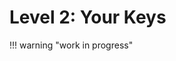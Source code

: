 # Level 2: Your Keys

!!! warning "work in progress"

<!--

...
Command Line Overview


BIP-39 Seed Words
https://github.com/bitcoin/bips/blob/master/bip-0039/english.txt

https://github.com/hatgit/BIP39-wordlist-printable-en/blob/master/BIP39-en-printable.txt



https://iancoleman.io/bip39/


Entropy 
https://www.fourmilab.ch/random/


https://armantheparman.com/dicev1/
https://bitcoinmagazine.com/culture/diy-bitcoin-private-key-project










 [Alice and Bob](https://en.wikipedia.org/wiki/Alice_and_Bob)



The best way to understand this is through examples,
 so let's start with an example seed phrase.

!!! example "Example Seed Phrase"

    ```
    primary fetch primary prefer primary fetch primary fiber fish cause adult fee
    ```

This seed phrase can generate a root key, which can generate
 multiple accounts, each account with an unlimited number of
 addresses and key pairs (public and private).
The accounts and keys can be referenced by a
 [derivation path ](https://river.com/learn/terms/d/derivation-path/).

???+ example "m/0'/0'"
    This is the
    [BIP-32](https://github.com/bitcoin/bips/blob/master/bip-0032.mediawiki)
    path to the first account, which will give us the extended private key.
    This key can be used to generate any of the child keys and addresses for this account.

    ```
    xprv9xYcGh8prgvDkcydvSeV6xEZVZ4t47xy46VzdsJGVFN8YvwKPF51u9azfREPrQyLyV8HdjDDAzaMkKcRsdfAGQ2diobuW1ZkBrGXXqze5CQ
    ```

    Additionally, we can derive the extended public key, also known as a Master Public Key (MPK).

    ```
    xpub6BXxgCfih4UX1BnqD5bhJVMD3nnTUYWwC9kuFgUH11bmqAPhjhxFJWrvBnmh5QexRFkCxqFTS1AHiPhGeEp7HKoW1d85wTyEHSeJdZouJQJ
    ```

If you wanted to derive the next two accounts, you would use `m/0'/1'` and `m/0'/2'`.
Importantly, only the root key from the seed phrase can generate these accounts.
If all you had was one of the extended private keys, you could only use that within
 that account. 
And likewise, if all you had was the extended public key,
 you could only use that to generate addresses and public keys within
 that account.

Additionally, you can retrieve specific addresses and key pairs for any of these accounts.
For example, here is the first address and key pair for account number 2.

???+ example "m/0'/2'/0'"
    Receive Address
    ```
    1N1QRK5Ru3gJ7ue3Xv277cMUMdWePbehsc
    ```

    Public Key
    ```
    02279dd8f9c77ac86499fc05cebb3c81763e20f46ad3f9731e87992b512fe2e628
    ```

    Private Key
    ```
    L1yPKTZ6Rw2ge7utKVJrf8fgx7pm6kBAFEJAUmw63hFz1uWPaEeR
    ```


The format of the receive addresses can vary, e.g.,
 a native 
 [Segwit](https://river.com/learn/terms/p/p2wpkh/)
 address and derivation path look like the following,

???+ example "m/84'/0'/3'/0/0"
    Receive Address
    ```
    bc1q3ctchdrxdt4ydljcfp4y0s0a3w8ut07j22f8ty
    ```




???+ info "Bitcoin Improvement Proposals"
    In addition to
     [BIP-32](https://github.com/bitcoin/bips/blob/master/bip-0032.mediawiki)
     there are other related BIPs, e.g.,
    
     * [BIP-44](https://github.com/bitcoin/bips/blob/master/bip-0044.mediawiki), derivation paths for 
    [P2PKH](https://river.com/learn/terms/p/p2pkh/), e.g., `m/44'/0'/0'/0`
     * [BIP-49](https://github.com/bitcoin/bips/blob/master/bip-0049.mediawiki), derivation paths for 
    [P2SH-P2WPKH](https://river.com/learn/terms/b/bip-49-derivation-paths-for-wrapped-segwit/), e.g., `m/49'/0'/0'/0`
     * [BIP-84](https://github.com/bitcoin/bips/blob/master/bip-0084.mediawiki), derivation paths for
    [P2WPKH](https://river.com/learn/terms/b/bip-84-derivation-paths-for-native-segwit/), e.g., `m/84'/0'/0'/0`
    
    And also
     [BIP 39](https://github.com/bitcoin/bips/blob/master/bip-0039.mediawiki)
     which standardized the word list used in seed phrases.



Electrum ...

https://learnmeabitcoin.com/beginners/private_keys


https://river.com/learn/terms/z/zpub-extended-public-key/

https://river.com/learn/terms/x/xpub-extended-public-key/


https://bitcointalk.org/index.php?topic=5213741.0


-->
